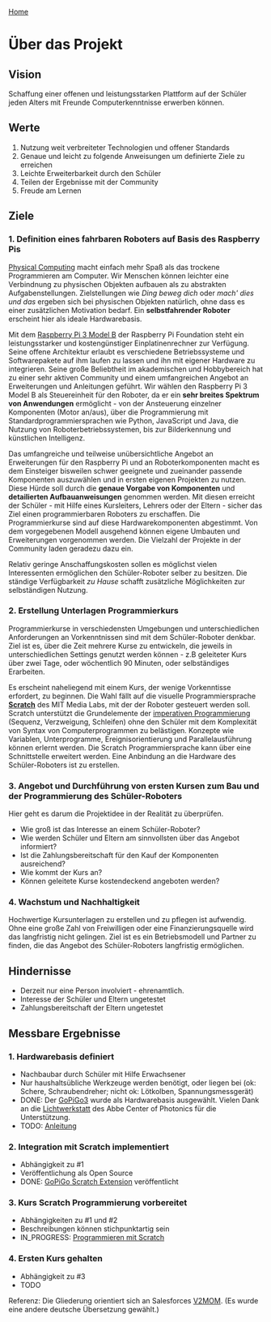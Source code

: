 [Home](..)

# Über das Projekt

## Vision

Schaffung einer offenen und leistungsstarken Plattform auf der Schüler jeden Alters mit Freunde Computerkenntnisse erwerben können.

## Werte

1. Nutzung weit verbreiteter Technologien und offener Standards
1. Genaue und leicht zu folgende Anweisungen um definierte Ziele zu erreichen
1. Leichte Erweiterbarkeit durch den Schüler
1. Teilen der Ergebnisse mit der Community
1. Freude am Lernen

## Ziele

### 1. Definition eines fahrbaren Roboters auf Basis des Raspberry Pis

[Physical Computing](https://de.wikipedia.org/wiki/Physical_Computing) macht einfach mehr Spaß als das trockene Programmieren am Computer. Wir Menschen können leichter eine Verbindnung zu physischen Objekten aufbauen als zu abstrakten Aufgabenstellungen. Zielstellungen wie *Ding beweg dich* oder *mach' dies und das* ergeben sich bei physischen Objekten natürlich, ohne dass es einer zusätzlichen Motivation bedarf. Ein **selbstfahrender Roboter** erscheint hier als ideale Hardwarebasis.

Mit dem [Raspberry Pi 3 Model B](https://www.raspberrypi.org/products/raspberry-pi-3-model-b/) der Raspberry Pi Foundation steht ein leistungsstarker und kostengünstiger Einplatinenrechner zur Verfügung. Seine offene Architektur erlaubt es verschiedene Betriebssysteme und Softwarepakete auf ihm laufen zu lassen und ihn mit eigener Hardware zu integrieren. Seine große Beliebtheit im akademischen und Hobbybereich hat zu einer sehr aktiven Community und einem umfangreichen Angebot an Erweiterungen und Anleitungen geführt. Wir wählen den Raspberry Pi 3 Model B als Steuereinheit für den Roboter, da er ein **sehr breites Spektrum von Anwendungen** ermöglicht - von der Ansteuerung einzelner Komponenten (Motor an/aus), über die Programmierung mit Standardprogrammiersprachen wie Python, JavaScript und Java, die Nutzung von Roboterbetriebssystemen, bis zur Bilderkennung und künstlichen Intelligenz.

Das umfangreiche und teilweise unübersichtliche Angebot an Erweiterungen für den Raspberry Pi und an Roboterkomponenten macht es dem Einsteiger bisweilen schwer geeignete und zueinander passende Komponenten auszuwählen und in ersten eigenen Projekten zu nutzen. Diese Hürde soll durch die **genaue Vorgabe von Komponenten** und **detailierten Aufbauanweisungen** genommen werden. Mit diesen erreicht der Schüler - mit Hilfe eines Kursleiters, Lehrers oder der Eltern - sicher das Ziel einen programmierbaren Roboters zu erschaffen. Die Programmierkurse sind auf diese Hardwarekomponenten abgestimmt. Von dem vorgegebenen Modell ausgehend können eigene Umbauten und Erweiterungen vorgenommen werden. Die Vielzahl der Projekte in der Community laden geradezu dazu ein.

Relativ geringe Anschaffungskosten sollen es möglichst vielen Interessenten ermöglichen den Schüler-Roboter selber zu besitzen. Die ständige Verfügbarkeit *zu Hause* schafft zusätzliche Möglichkeiten zur selbständigen Nutzung.

### 2. Erstellung Unterlagen Programmierkurs

Programmierkurse in verschiedensten Umgebungen und unterschiedlichen Anforderungen an Vorkenntnissen sind mit dem Schüler-Roboter denkbar. Ziel ist es, über die Zeit mehrere Kurse zu entwickeln, die jeweils in unterschiedlichen Settings genutzt werden können - z.B geleiteter Kurs über zwei Tage, oder wöchentlich 90 Minuten, oder selbständiges Erarbeiten.

Es erscheint naheliegend mit einem Kurs, der wenige Vorkenntisse erfordert, zu beginnen. Die Wahl fällt auf die visuelle Programmiersprache **[Scratch](https://de.wikipedia.org/wiki/Scratch_(Programmiersprache))** des MIT Media Labs, mit der der Roboter gesteuert werden soll. Scratch unterstützt die Grundelemente der [imperativen Programmierung](https://de.wikipedia.org/wiki/Imperative_Programmierung) (Sequenz, Verzweigung, Schleifen) ohne den Schüler mit dem Komplexität von Syntax von Computerprogrammen zu belästigen. Konzepte wie Variablen, Unterprogramme, Ereignisorientierung und Parallelausführung können erlernt werden. Die Scratch Programmiersprache kann über eine Schnittstelle erweitert werden. Eine Anbindung an die Hardware des Schüler-Roboters ist zu erstellen.

### 3. Angebot und Durchführung von ersten Kursen zum Bau und der Programmierung des Schüler-Roboters

Hier geht es darum die Projektidee in der Realität zu überprüfen.
* Wie groß ist das Interesse an einem Schüler-Roboter?
* Wie werden Schüler und Eltern am sinnvollsten über das Angebot informiert?
* Ist die Zahlungsbereitschaft für den Kauf der Komponenten ausreichend?
* Wie kommt der Kurs an?
* Können geleitete Kurse kostendeckend angeboten werden?

### 4. Wachstum und Nachhaltigkeit

Hochwertige Kursunterlagen zu erstellen und zu pflegen ist aufwendig. Ohne eine große Zahl von Freiwilligen oder eine Finanzierungsquelle wird das langfristig nicht gelingen. Ziel ist es ein Betriebsmodell und Partner zu finden, die das Angebot des Schüler-Roboters langfristig ermöglichen.

## Hindernisse

* Derzeit nur eine Person involviert - ehrenamtlich.
* Interesse der Schüler und Eltern ungetestet
* Zahlungsbereitschaft der Eltern ungetestet

## Messbare Ergebnisse

### 1. Hardwarebasis definiert

* Nachbaubar durch Schüler mit Hilfe Erwachsener
* Nur haushaltsübliche Werkzeuge werden benötigt, oder liegen bei (ok: Schere, Schraubendreher; nicht ok: Lötkolben, Spannungsmessgerät)
* DONE: Der [GoPiGo3](https://www.dexterindustries.com/gopigo3/) wurde als Hardwarebasis ausgewählt. Vielen Dank an die [Lichtwerkstatt](http://www.acp.uni-jena.de/lichtwerkstatt) des Abbe Center of Photonics für die Unterstützung.
* TODO: [Anleitung](../tutorials/build_a_robot/)

### 2. Integration mit Scratch implementiert

* Abhängigkeit zu #1
* Veröffentlichung als Open Source
* DONE: [GoPiGo Scratch Extension](https://github.com/markokimpel/gopigoscratchextension) veröffentlicht

### 3. Kurs Scratch Programmierung vorbereitet

* Abhängigkeiten zu #1 und #2
* Beschreibungen können stichpunktartig sein
* IN_PROGRESS: [Programmieren mit Scratch](../tutorials/programming_with_scratch/)

### 4. Ersten Kurs gehalten

* Abhängigkeit zu #3
* TODO

Referenz: Die Gliederung orientiert sich an Salesforces [V2MOM](https://trailhead.salesforce.com/de/modules/manage_the_sfdc_organizational_alignment_v2mom/units/msfw_oav2m_creating_org_alignment_v2mom). (Es wurde eine andere deutsche Übersetzung gewählt.)
